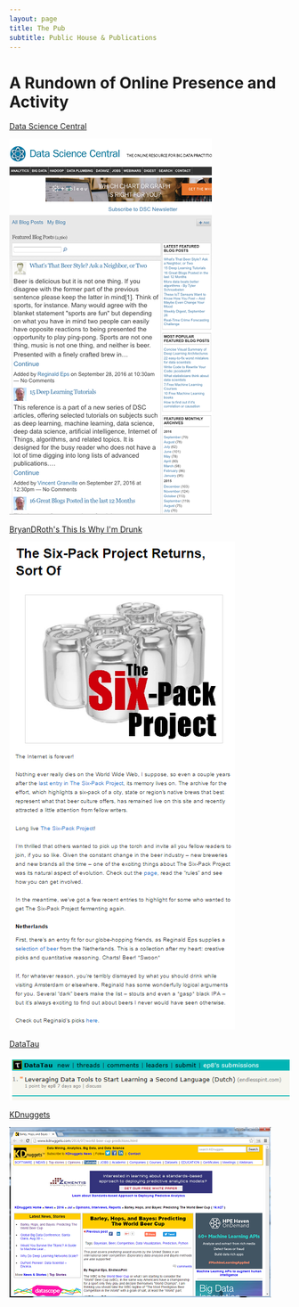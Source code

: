 ```yaml
---
layout: page
title: The Pub
subtitle: Public House & Publications
---
```


# A Rundown of Online Presence and Activity

<a href="http://www.datasciencecentral.com/" target="_blank">Data Science Central</a>

<a href="http://www.datasciencecentral.com/profiles/blogs/what-s-that-beer-style-ask-a-neighbor-or-two?xg_source=activity" target="_blank">
<img src="/the-pub/img/dsc.png " alt="DSC-001" />
</a>

<a href="https://thisiswhyimdrunk.wordpress.com" target="_blank">BryanDRoth's This Is Why I'm Drunk</a>

<a href="https://thisiswhyimdrunk.wordpress.com/2016/09/13/the-six-pack-project-returns-sort-of/#more-5979" target="_blank">
<img src="/the-pub/img/tiwid_post.PNG " alt="GP-001" />
</a>

<a href="http://www.datatau.com/" target="_blank">DataTau</a>

<a href="http://www.datatau.com/submitted?id=ep8" target="_blank">
<img src="/the-pub/img/datatau001.PNG " alt="DT-001" />
</a>

<a href="http://www.kdnuggets.com/" target="_blank">KDnuggets</a>

<a href="http://www.kdnuggets.com/2016/07/world-beer-cup-predictions.html" target="_blank">
<img src="/the-pub/img/kd_screenshot1_40per.png " alt="KD-001" />
</a>

